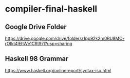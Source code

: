 # compiler-final-haskell

## Google Drive Folder
https://drive.google.com/drive/folders/1pp92k2m0RU8MO-rOIkt4IEhWe1CRt97l?usp=sharing

## Haskell 98 Grammar
https://www.haskell.org/onlinereport/syntax-iso.html
